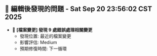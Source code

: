 ## 🚨 編輯後發現的問題 - Sat Sep 20 23:56:02 CST 2025

- 🔄 **[檔案變更] 發現        9 處錯誤處理相關變更**
  - 發現位置: 最近的檔案變更
  - 影響評估: Medium
  - 預期修復時間: 下一循環

